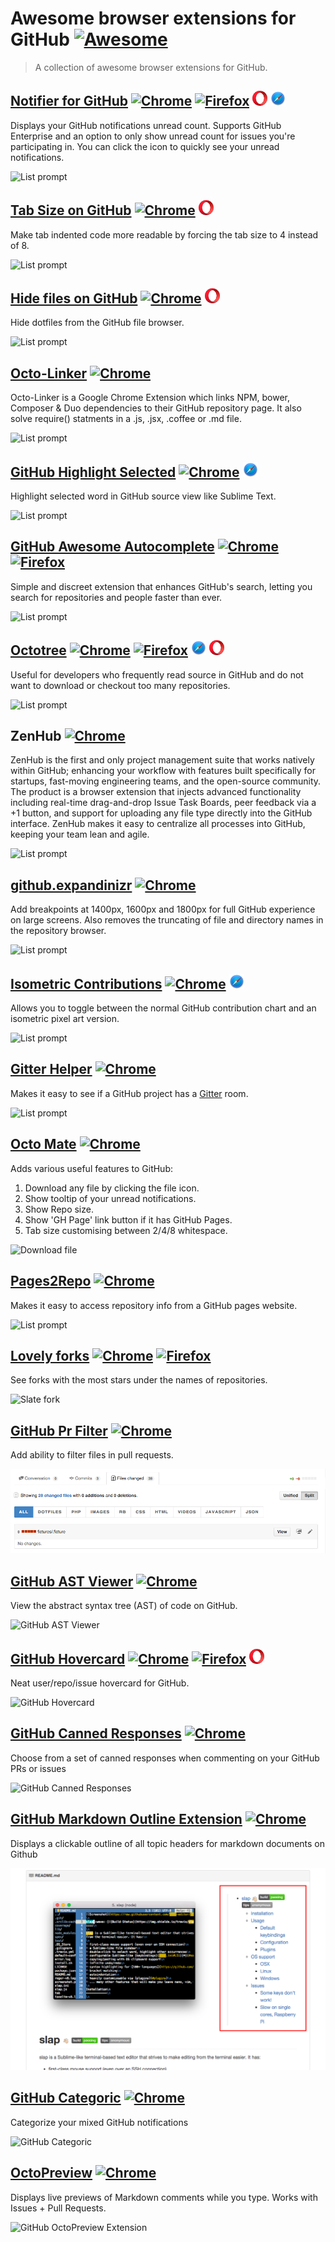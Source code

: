 # Awesome browser extensions for GitHub [![Awesome](https://cdn.rawgit.com/sindresorhus/awesome/d7305f38d29fed78fa85652e3a63e154dd8e8829/media/badge.svg)](https://github.com/sindresorhus/awesome)

> A collection of awesome browser extensions for GitHub.


## [Notifier for GitHub](https://github.com/sindresorhus/notifier-for-github) [![Chrome][chrome]](https://chrome.google.com/webstore/detail/notifier-for-github/lmjdlojahmbbcodnpecnjnmlddbkjhnn) [![Firefox][firefox]](https://addons.mozilla.org/en-US/firefox/addon/notifier-for-github/) [![Opera][opera]](https://addons.opera.com/en/extensions/details/github-notifier/) [![Safari][safari]](https://github.com/sindresorhus/notifier-for-github-safari/releases)

Displays your GitHub notifications unread count. Supports GitHub Enterprise and an option to only show unread count for issues you're participating in. You can click the icon to quickly see your unread notifications.

![List prompt](https://dl.dropboxusercontent.com/s/c7egcrhq1wvff5r/github-notifier.jpg)


## [Tab Size on GitHub](https://github.com/sindresorhus/tab-size-on-github) [![Chrome][chrome]](https://chrome.google.com/webstore/detail/tab-size-on-github/ofjbgncegkdemndciafljngjbdpfmbkn) [![Opera][opera]](https://addons.opera.com/en/extensions/details/github-tab-size/)

Make tab indented code more readable by forcing the tab size to 4 instead of 8.

![List prompt](https://dl.dropboxusercontent.com/s/srd0ik8tbpjzi0v/github-tab-size.jpg)


## [Hide files on GitHub](https://github.com/sindresorhus/hide-files-on-github) [![Chrome][chrome]](https://chrome.google.com/webstore/detail/hide-files-on-github/lpnakhpaodhdkleejaehlapdhbgjbddp) [![Opera][opera]](https://addons.opera.com/en/extensions/details/github-hide-files/)

Hide dotfiles from the GitHub file browser.

![List prompt](https://dl.dropboxusercontent.com/s/80jpb795dckfel7/github-hide-files.jpg)


## [Octo-Linker](https://github.com/octo-linker/chrome-extension) [![Chrome][chrome]](https://chrome.google.com/webstore/detail/octo-linker/jlmafbaeoofdegohdhinkhilhclaklkp)

Octo-Linker is a Google Chrome Extension which links NPM, bower, Composer & Duo dependencies to their GitHub repository page. It also solve require() statments in a .js, .jsx, .coffee or .md file.

![List prompt](https://dl.dropboxusercontent.com/s/wl0s1rishc4e8lu/github-linker.jpg)


## [GitHub Highlight Selected](https://github.com/Nuclides/github-highlight-selected) [![Chrome][chrome]](https://chrome.google.com/webstore/detail/github-highlight-selected/lhiklbgjcblimmjjflobpncgihagcmbj) [![Safari][safari]](https://github.com/Nuclides/github-highlight-selected/blob/master/README.md)

Highlight selected word in GitHub source view like Sublime Text.

![List prompt](https://dl.dropboxusercontent.com/s/2un7ezpdipunn70/github-highlight-selected.jpg)


## [GitHub Awesome Autocomplete](https://github.com/algolia/github-awesome-autocomplete) [![Chrome][chrome]](https://chrome.google.com/webstore/detail/github-awesome-autocomple/djkfdjpoelphhdclfjhnffmnlnoknfnd) [![Firefox][firefox]](https://addons.mozilla.org/en-US/firefox/addon/github-awesome-autocomplete/)

Simple and discreet extension that enhances GitHub's search, letting you search for repositories and people faster than ever.

![List prompt](https://dl.dropboxusercontent.com/s/zg3cblx3q8fhbkl/github-awesome-autocomplete.jpg)


## [Octotree](https://github.com/buunguyen/octotree) [![Chrome][chrome]](https://chrome.google.com/webstore/detail/octotree/bkhaagjahfmjljalopjnoealnfndnagc) [![Firefox][firefox]](https://addons.mozilla.org/en-US/firefox/addon/octotree/) [![Safari][safari]](https://github.com/buunguyen/octotree/#install-on-safari) [![Opera][opera]](https://addons.opera.com/en/extensions/details/octotree/)

Useful for developers who frequently read source in GitHub and do not want to download or checkout too many repositories.

![List prompt](https://dl.dropboxusercontent.com/s/87zbki7vvkucphr/octotree.jpg)


## ZenHub [![Chrome][chrome]](https://chrome.google.com/webstore/detail/zenhub-for-github/ogcgkffhplmphkaahpmffcafajaocjbd)

ZenHub is the first and only project management suite that works natively within GitHub; enhancing your workflow with features built specifically for startups, fast-moving engineering teams, and the open-source community. The product is a browser extension that injects advanced functionality including real-time drag-and-drop Issue Task Boards, peer feedback via a +1 button, and support for uploading any file type directly into the GitHub interface. ZenHub makes it easy to centralize all processes into GitHub, keeping your team lean and agile.

![List prompt](https://dl.dropboxusercontent.com/s/yosmyg8zsl5tyc5/zenhub.jpg)


## [github.expandinizr](https://github.com/thecodejunkie/github.expandinizr) [![Chrome][chrome]](https://chrome.google.com/webstore/detail/githubexpandinizr/cbehdjjcilgnejbpnjhobkiiggkedfib)

Add breakpoints at 1400px, 1600px and 1800px for full GitHub experience on large screens. Also removes the truncating of file and directory names in the repository browser.

![List prompt](https://dl.dropboxusercontent.com/s/7e9g9g0l445j90m/github-expandinizr.jpg)


## [Isometric Contributions](https://github.com/jasonlong/isometric-contributions) [![Chrome][chrome]](https://chrome.google.com/webstore/detail/isometric-contributions/mjoedlfflcchnleknnceiplgaeoegien) [![Safari][safari]](https://github.com/jasonlong/isometric-contributions#safari)

Allows you to toggle between the normal GitHub contribution chart and an isometric pixel art version.

![List prompt](https://dl.dropboxusercontent.com/s/kc1qxqitixx0hfp/isometric-contributions.jpg)


## [Gitter Helper](https://github.com/svincent/gitter-chrome) [![Chrome][chrome]](https://chrome.google.com/webstore/detail/gitter-helper-for-github/apahfabdianobklhejoojcpmoegaolpi)

Makes it easy to see if a GitHub project has a [Gitter](https://gitter.im) room.

![List prompt](https://lh3.googleusercontent.com/sRRg2KsBhOnu3RFfLZYDWFEn52hngmM9ygdc-gBvjmY4l8a4moFjgXJTVUVNNj-oIUCplfVwHgQ=s1280-h800-e365-rw)


## [Octo Mate](https://github.com/rubyerme/chrome-github-mate) [![Chrome][chrome]](https://chrome.google.com/webstore/detail/octo-mate/baggcehellihkglakjnmnhpnjmkbmpkf?utm_source=chrome-ntp-icon)

Adds various useful features to GitHub:

1. Download any file by clicking the file icon.
2. Show tooltip of your unread notifications.
3. Show Repo size.
4. Show 'GH Page' link button if it has GitHub Pages.
5. Tab size customising between 2/4/8 whitespace.

![Download file](https://lh3.googleusercontent.com/kTEhmep4hM1Mknr1ILHgFVIzS8a-WszsdKjV0qH8Qjp7M-rbYA-yNR-WA6voWY7gtG9DIBn7Uw=s640-h400-e365-rw)


## [Pages2Repo](https://github.com/Frozenfire92/Pages2Repo) [![Chrome][chrome]](https://chrome.google.com/webstore/detail/pages2repo/afnogakjnebbgcbjkgmhaccljfejeflh)

Makes it easy to access repository info from a GitHub pages website.

![List prompt](https://cloud.githubusercontent.com/assets/1393946/11908410/4027dc66-a5dc-11e5-9bce-b028aa884c9a.png)


## [Lovely forks](https://github.com/musically-ut/lovely-forks) [![Chrome][chrome]](https://chrome.google.com/webstore/detail/lovely-forks/ialbpcipalajnakfondkflpkagbkdoib) [![Firefox][firefox]](https://addons.mozilla.org/en-US/firefox/addon/lovely-forks/)

See forks with the most stars under the names of repositories.

![Slate fork](https://musicallyut.in/docs/lovely-forks/slate-fork-80.png)


## [GitHub Pr Filter](https://github.com/danielhusar/github-pr-filter) [![Chrome][chrome]](https://chrome.google.com/webstore/detail/github-pr-filter/fjmalelcdgindphooaabcgmmnmoclpee)

Add ability to filter files in pull requests.

![GitHub Pr Filter](https://raw.githubusercontent.com/danielhusar/github-pr-filter/master/demo.png)


## [GitHub AST Viewer](https://github.com/lukehorvat/github-ast-viewer) [![Chrome][chrome]](https://chrome.google.com/webstore/detail/github-ast-viewer/kgncjlmmhhmhbiiacajdmpnhplahelkh)

View the abstract syntax tree (AST) of code on GitHub.

![GitHub AST Viewer](http://i.imgur.com/jumGRMd.gif)


## [GitHub Hovercard](https://github.com/Justineo/github-hovercard) [![Chrome][chrome]](https://chrome.google.com/webstore/detail/github-hovercard/mmoahbbnojgkclgceahhakhnccimnplk) [![Firefox][firefox]](https://addons.mozilla.org/en-US/firefox/addon/github-hovercard/) [![Opera][opera]](https://addons.opera.com/en/extensions/details/github-hovercard/)

Neat user/repo/issue hovercard for GitHub.

![GitHub Hovercard](https://github.com/Justineo/github-hovercard/blob/gh-pages/screenshots/2.png)


## [GitHub Canned Responses](https://github.com/notwaldorf/github-canned-responses) [![Chrome][chrome]](https://chrome.google.com/webstore/detail/github-canned-responses/lhehmppafakahahobaibfcomknkhoina)

Choose from a set of canned responses when commenting on your GitHub PRs or issues

![GitHub Canned Responses](https://cloud.githubusercontent.com/assets/1393946/12688681/fd612190-c6d7-11e5-8d8f-0adb053f863e.png)


## [GitHub Markdown Outline Extension](https://github.com/dbkaplun/github-markdown-outline-extension) [![Chrome][chrome]](https://chrome.google.com/webstore/detail/github-markdown-outline-e/gccinjjdbfdkkkebfbeipopijjfohfgj)

Displays a clickable outline of all topic headers for markdown documents on Github

![GitHub Markdown Outline Extension](https://raw.githubusercontent.com/dbkaplun/github-markdown-outline-extension/master/screenshot.png)

## [GitHub Categoric](https://github.com/ozlerhakan/categoric) [![Chrome][chrome]](https://chrome.google.com/webstore/detail/github-categoric/gbfpmfhnfmobaichcfnhdobencecomhg)

Categorize your mixed GitHub notifications

![GitHub Categoric](https://dl.dropboxusercontent.com/u/15056258/screeen.png)


[firefox]: https://raw.githubusercontent.com/alrra/browser-logos/master/firefox/firefox_24x24.png
[safari]: https://raw.githubusercontent.com/alrra/browser-logos/master/safari/safari_24x24.png
[chrome]: https://raw.githubusercontent.com/alrra/browser-logos/master/chrome/chrome_24x24.png
[opera]: https://raw.githubusercontent.com/alrra/browser-logos/master/opera/opera_24x24.png

## [OctoPreview](https://github.com/DrewML/octo-preview) [![Chrome][chrome]](https://chrome.google.com/webstore/detail/octo-preview/elomekmlfonmdhmpmdfldcjgdoacjcba)

Displays live previews of Markdown comments while you type. Works with Issues + Pull Requests.

![GitHub OctoPreview Extension](https://raw.githubusercontent.com/DrewML/octo-preview/master/example.gif)
